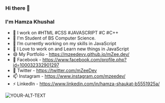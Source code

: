 ### Hi there 👋
### I'm Hamza Khushal
- 💬 I work on #HTML #CSS #JAVASCRIPT #C #C++
- 🔭 I'm Student of BS Computer Science.
- 🌱 I’m currently working on my skills in JavaScript
- 🤔 I Love to work on and Learn new things in JavaScript
- 😄 My Portfolio - https://mzeedevv.github.io/mZee.dev/
-  👯 Facebook - https://www.facebook.com/profile.php?id=100032332901297
- 💬 Twitter - https://twitter.com/mZeeDev
- 📫 Instagram - https://www.instagram.com/mzeedev/
- ⚡ LinkedIn - https://www.linkedin.com/in/hamza-shaukat-b5551925a/

<picture>
 <source media="(prefers-color-scheme: dark)" srcset="https://images.unsplash.com/photo-1618401479427-c8ef9465fbe1?ixlib=rb-4.0.3&ixid=MnwxMjA3fDB8MHxwaG90by1wYWdlfHx8fGVufDB8fHx8&auto=format&fit=crop&w=1143&q=80">
 <source media="(prefers-color-scheme: light)" srcset="https://images.unsplash.com/photo-1618401479427-c8ef9465fbe1?ixlib=rb-4.0.3&ixid=MnwxMjA3fDB8MHxwaG90by1wYWdlfHx8fGVufDB8fHx8&auto=format&fit=crop&w=1143&q=80">
 <img alt="YOUR-ALT-TEXT" src="https://images.unsplash.com/photo-1618401479427-c8ef9465fbe1?ixlib=rb-4.0.3&ixid=MnwxMjA3fDB8MHxwaG90by1wYWdlfHx8fGVufDB8fHx8&auto=format&fit=crop&w=1143&q=80">
</picture>

<!--
**mZeeDevv/mZeeDevv** is a ✨ _special_ ✨ repository because its `README.md` (this file) appears on your GitHub profile.

Here are some ideas to get you started:

- 🔭 I’m currently working on ...
- 🌱 I’m currently learning ...
- 👯 I’m looking to collaborate on ...
- 🤔 I’m looking for help with ...
- 💬 Ask me about ...
- 📫 How to reach me: ...
- 😄 Pronouns: ...
- ⚡ Fun fact: ...
-->
